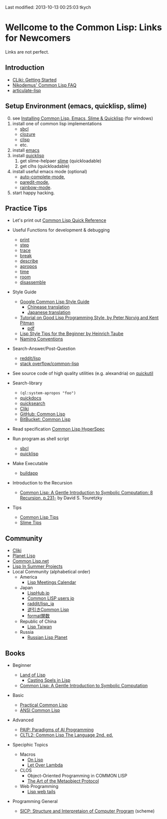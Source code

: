 Last modified: 2013-10-13 00:25:03 tkych


Wellcome to the Common Lisp: Links for Newcomers
================================================

Links are not perfect.


Introduction
------------

 - [CLiki: Getting Started](http://www.cliki.net/Getting%20Started)
 - [Nikodemus' Common Lisp FAQ](http://random-state.net/files/nikodemus-cl-faq.html)
 - [articulate-lisp](http://articulate-lisp.com/index.html)


Setup Environment (emacs, quicklisp, slime)
-------------------------------------------

 0. see [Installing Common Lisp, Emacs, Slime & Quicklisp](http://www.youtube.com/watch?v=VnWVu8VVDbI) (for windows)
 1. install one of common lisp implementations
    - [sbcl](http://www.sbcl.org/)
    - [clozure](http://www.clozure.com/index.html)
    - [clisp](http://www.clisp.org/)
    - etc.
 2. install [emacs](http://www.emacswiki.org/)
 3. install [quicklisp](http://www.quicklisp.org/)
    1. get slime-helpaer [slime](http://common-lisp.net/project/slime/) (quickloadable)
    2. get clhs (quickloadable)
 4. install useful emacs mode (optional)
    - [auto-complete-mode](https://github.com/auto-complete/auto-complete),
    - [paredit-mode](http://www.emacswiki.org/emacs/ParEdit),
    - [rainbow-mode](http://www.emacswiki.org/emacs/).
 5. start happy hacking.


Practice Tips
-------------

 - Let's print out [Common Lisp Quick Reference](http://clqr.boundp.org/)

 - Useful Functions for development & debugging
   - [print](http://www.lispworks.com/documentation/HyperSpec/Body/f_wr_pr.htm)
   - [step](http://www.lispworks.com/documentation/HyperSpec/Body/m_step.htm)
   - [trace](http://www.lispworks.com/documentation/HyperSpec/Body/m_tracec.htm)
   - [break](http://www.lispworks.com/documentation/HyperSpec/Body/f_break.htm)
   - [describe](http://www.lispworks.com/documentation/HyperSpec/Body/f_descri.htm)
   - [apropos](http://www.lispworks.com/documentation/HyperSpec/Body/f_apropo.htm)
   - [time](http://www.lispworks.com/documentation/HyperSpec/Body/m_time.htm)
   - [room](http://www.lispworks.com/documentation/HyperSpec/Body/f_room.htm)
   - [disassemble](http://www.lispworks.com/documentation/HyperSpec/Body/f_disass.htm)

 - Style Guide
   - [Google Common Lisp Style Guide](http://google-styleguide.googlecode.com/svn/trunk/lispguide.xml)
     - [Chinease translation](http://gclsg.lisp.tw/)
     - [Japanese translation](http://google-common-lisp-style-guide-ja.cddddr.org/)
   - [Tutorial on Good Lisp Programming Style, by Peter Norvig and Kent Pitman](http://norvig.com/luv-slides.ps)
     - [pdf](http://www.cs.umd.edu/~nau/cmsc421/norvig-lisp-style.pdf)
   - [Lisp Style Tips for the Beginner by Heinrich Taube](http://people.ace.ed.ac.uk/staff/medward2/class/moz/cm/doc/contrib/lispstyle.html)
   - [Naming Conventions](http://www.cliki.net/naming%20conventions)

 - Search-Answer/Post-Question
   - [reddit/lisp](http://www.reddit.com/r/lisp/)
   - [stack overflow/common-lisp](http://stackoverflow.com/questions/tagged/common-lisp)

 - See source code of high quality utilities (e.g. alexandria) on [quickutil](http://quickutil.org/)

 - Search-library
   - `(ql:system-apropos "foo")`
   - [quickdocs](http://quickdocs.org/)
   - [quicksearch](http://github.com/tkych/quicksearch)
   - [Cliki](http://cliki.net/)
   - [GitHub: Common Lisp](https://github.com/languages/Common%20Lisp)
   - [BitBucket: Common Lisp](https://bitbucket.org/repo/all?name=common+lisp)

 - Read specification [Common Lisp HyperSpec](http://www.lispworks.com/documentation/HyperSpec/Front/index.htm)

 - Run program as shell script
   - [sbcl](http://www.sbcl.org/manual/#Shebang-Scripts)
   - [quicklisp](http://stackoverflow.com/questions/9229526/how-to-use-quicklisp-when-cl-program-is-invoked-as-a-shell-script)

 - Make Executable
   - [buildapp](http://www.xach.com/lisp/buildapp/)

 - Introduction to the Recursion
   - [Common Lisp: A Gentle Introduction to Symbolic Computation: 8 Recursion, p.231-](http://www-cgi.cs.cmu.edu/afs/cs.cmu.edu/user/dst/www/LispBook/index.html) by David S. Touretzky

 - Tips
   - [Common Lisp Tips](http://lisptips.com/)
   - [Slime Tips](http://slime-tips.tumblr.com/)


Community
---------

 - [Cliki](http://cliki.net/)
 - [Planet Lisp](http://planet.lisp.org/)
 - [Common Lisp.net](http://common-lisp.net/)
 - [Lisp In Summer Projects](http://lispinsummerprojects.org/)
 - Local Community (alphabetical order)
   - America
     - [Lisp Meetings Calendar](http://planet.lisp.org/meetings/)
   - Japan
     - [LispHub.jp](http://lisphub.jp/)
     - [Common LISP users jp](http://cl.cddddr.org/)
     - [raddit/lisp_ja](http://www.reddit.com/r/lisp_ja/)
     - [逆引きCommon Lisp](http://tips.lisp-users.org/common-lisp/)
     - [format関数](http://super.para.media.kyoto-u.ac.jp/~tasuku/format-func.html)
   - Republic of China
     - [Lisp Taiwan](http://lisp.tw/)
   - Russia
     - [Russian Lisp Planet](http://lisper.ru/planet/)


Books
-----

- Beginner
  - [Land of Lisp](http://landoflisp.com/)
    - [Casting Spels in Lisp](http://www.lisperati.com/casting.html)
  - [Common Lisp: A Gentle Introduction to Symbolic Computation](http://www.cs.cmu.edu/~dst/LispBook/)

- Basic 
  - [Practical Common Lisp](http://www.gigamonkeys.com/book/)
  - [ANSI Common Lisp](http://www.paulgraham.com/acl.html)

- Advanced
  - [PAIP: Paradigms of AI Programming](http://norvig.com/paip.html)
  - [CLTL2: Common Lisp The Language 2nd. ed.](http://www.cs.cmu.edu/afs/cs.cmu.edu/project/ai-repository/ai/html/cltl/cltl2.html)

- Speciphic Topics
  - Macros
     - [On Lisp](http://www.paulgraham.com/onlisp.html)
     - [Let Over Lambda](http://letoverlambda.com/)
  - CLOS
     - Object-Oriented Programming in COMMON LISP
     - [The Art of the Metaobject Protocol](http://www.lisp.org/mop/)
  - Web Programming
     - [Lisp web tails](http://lispwebtales.ppenev.com/)

- Programming General
  - [SICP: Structure and Interpretaion of Computer Program](http://www.cliki.net/SICP) (scheme)

